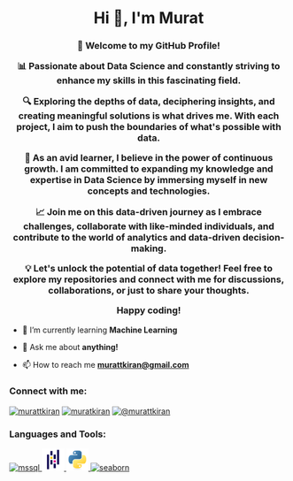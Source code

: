 <h1 align="center">Hi 👋, I'm Murat</h1>
<h3 align="center">🚀 Welcome to my GitHub Profile! 

📊 Passionate about Data Science and constantly striving to enhance my skills in this fascinating field. 

🔍 Exploring the depths of data, deciphering insights, and creating meaningful solutions is what drives me. With each project, I aim to push the boundaries of what's possible with data. 

🌱 As an avid learner, I believe in the power of continuous growth. I am committed to expanding my knowledge and expertise in Data Science by immersing myself in new concepts and technologies. 

📈 Join me on this data-driven journey as I embrace challenges, collaborate with like-minded individuals, and contribute to the world of analytics and data-driven decision-making. 

💡 Let's unlock the potential of data together! Feel free to explore my repositories and connect with me for discussions, collaborations, or just to share your thoughts. 

Happy coding!</h3>

- 🌱 I’m currently learning **Machine Learning**

- 💬 Ask me about **anything!**

- 📫 How to reach me **murattkiran@gmail.com**

<h3 align="left">Connect with me:</h3>
<p align="left">
<a href="https://linkedin.com/in/murattkiran" target="blank"><img align="center" src="https://raw.githubusercontent.com/rahuldkjain/github-profile-readme-generator/master/src/images/icons/Social/linked-in-alt.svg" alt="murattkiran" height="30" width="40" /></a>
<a href="https://kaggle.com/muratkiran" target="blank"><img align="center" src="https://raw.githubusercontent.com/rahuldkjain/github-profile-readme-generator/master/src/images/icons/Social/kaggle.svg" alt="muratkiran" height="30" width="40" /></a>
<a href="https://medium.com/@murattkiran" target="blank"><img align="center" src="https://raw.githubusercontent.com/rahuldkjain/github-profile-readme-generator/master/src/images/icons/Social/medium.svg" alt="@murattkiran" height="30" width="40" /></a>
</p>

<h3 align="left">Languages and Tools:</h3>
<p align="left"> <a href="https://www.microsoft.com/en-us/sql-server" target="_blank" rel="noreferrer"> <img src="https://www.svgrepo.com/show/303229/microsoft-sql-server-logo.svg" alt="mssql" width="40" height="40"/> </a> <a href="https://pandas.pydata.org/" target="_blank" rel="noreferrer"> <img src="https://raw.githubusercontent.com/devicons/devicon/2ae2a900d2f041da66e950e4d48052658d850630/icons/pandas/pandas-original.svg" alt="pandas" width="40" height="40"/> </a> <a href="https://www.python.org" target="_blank" rel="noreferrer"> <img src="https://raw.githubusercontent.com/devicons/devicon/master/icons/python/python-original.svg" alt="python" width="40" height="40"/> </a> <a href="https://seaborn.pydata.org/" target="_blank" rel="noreferrer"> <img src="https://seaborn.pydata.org/_images/logo-mark-lightbg.svg" alt="seaborn" width="40" height="40"/> </a> </p>

